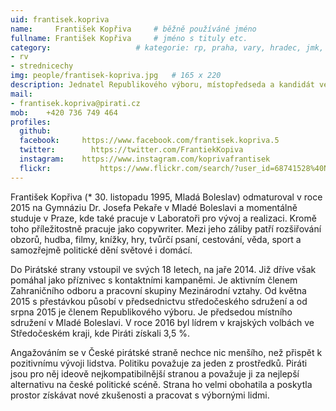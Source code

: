 ```yaml
---
uid: frantisek.kopriva
name:     František Kopřiva  	# běžně používáné jméno
fullname: František Kopřiva  	# jméno s tituly etc.
category:                 	# kategorie: rp, praha, vary, hradec, jmk, senat
- rv
- strednicechy
img: people/frantisek-kopriva.jpg   # 165 x 220
description: Jednatel Republikového výboru, místopředseda a kandidát ve Středočeském kraji             	# kratký popis, max 160 znaků
mail:
- frantisek.kopriva@pirati.cz
mob:	+420 736 749 464		  
profiles:
  github:       
  facebook:     https://www.facebook.com/frantisek.kopriva.5
  twitter: 		  https://twitter.com/FrantiekKopiva
  instagram:    https://www.instagram.com/koprivafrantisek
  flickr:		    https://www.flickr.com/search/?user_id=68741528%40N03&sort=date-taken-desc&view_all=1&text=franti%C5%A1ek%20kop%C5%99iva
---
```


František Kopřiva (* 30. listopadu 1995, Mladá Boleslav) odmaturoval v roce 2015 na Gymnáziu Dr. Josefa Pekaře v Mladé Boleslavi a momentálně studuje v Praze, kde také pracuje v Laboratoři pro vývoj a realizaci. Kromě toho příležitostně pracuje jako copywriter. Mezi jeho záliby patří rozšiřování obzorů, hudba, filmy, knížky, hry, tvůrčí psaní, cestování, věda, sport a samozřejmě politické dění světové i domácí.

Do Pirátské strany vstoupil ve svých 18 letech, na jaře 2014. Již dříve však pomáhal jako příznivec s kontaktními kampaněmi. Je aktivním členem Zahraničního odboru a pracovní skupiny Mezinárodní vztahy. Od května 2015 s přestávkou působí v předsednictvu středočeského sdružení a od srpna 2015 je členem Republikového výboru. Je předsedou místního sdružení v Mladé Boleslavi. V roce 2016 byl lídrem v krajských volbách ve Středočeském kraji, kde Piráti získali 3,5 %.

Angažováním se v České pirátské straně nechce nic menšího, než přispět k pozitivnímu vývoji lidstva. Politiku považuje za jeden z prostředků. Piráti jsou pro něj ideově nejkompatibilnější stranou a považuje ji za nejlepší alternativu na české politické scéně. Strana ho velmi obohatila a poskytla prostor získávat nové zkušenosti a pracovat s výbornými lidmi.
